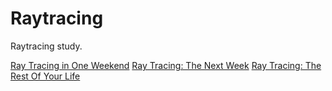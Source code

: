 # Raytracing
Raytracing study.

[Ray Tracing in One Weekend](https://github.com/petershirley/raytracinginoneweekend/)
[Ray Tracing: The Next Week](https://github.com/petershirley/raytracingthenextweek)
[Ray Tracing: The Rest Of Your Life](https://github.com/petershirley/raytracingtherestofyourlife)

